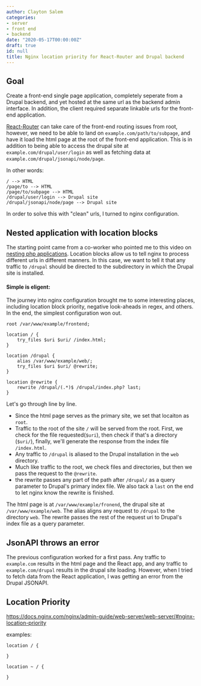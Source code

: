 ```yaml
---
author: Clayton Salem
categories:
- server
- front end
- backend
date: "2020-05-17T00:00:00Z"
draft: true
id: null
title: Nginx location priority for React-Router and Drupal backend
---
```


## Goal
Create a front-end single page application, completely seperate from a Drupal backend, and yet hosted at the same url as the backend  admin interface. In addition, the client required separate linkable urls for the front-end application.

[React-Router](https://reacttraining.com/react-router/) can take care of the front-end routing issues from root, however, we need to be able to land on `example.com/path/to/subpage`, and have it load the html page at the root of the front-end application. This is in addition to being able to access the drupal site at `example.com/drupal/user/login` as well as fetching data at `example.com/drupal/jsonapi/node/page`.

In other words:

```
/ --> HTML
/page/to --> HTML
/page/to/subpage --> HTML
/drupal/user/login --> Drupal site
/drupal/jsonapi/node/page --> Drupal site

```
In order to solve this with "clean" urls, I turned to nginx configuration.


## Nested application with location blocks

The starting point came from a co-worker who pointed me to this video on [nesting php applications](https://serversforhackers.com/c/nginx-php-in-subdirectory). Location blocks allow us to tell nginx to process different urls in different manners. In this case, we want to tell it that any traffic to `/drupal` should be directed to the subdirectory in which the Drupal site is installed. 

#### Simple is eligent:
The journey into nginx configuration brought me to some interesting places, including location block priority, negative look-aheads in regex, and others. In the end, the simplest configuration won out.

```
root /var/www/example/frontend;

location / {
    try_files $uri $uri/ /index.html;
}

location /drupal {
    alias /var/www/example/web/;
    try_files $uri $uri/ @rewrite;
}

location @rewrite {
    rewrite /drupal/(.*)$ /drupal/index.php? last;
}
```

Let's go through line by line.
- Since the html page serves as the primary site, we set that locaiton as `root`.
- Traffic to the root of the site `/` will be served from the root. First, we check for the file requested(`$uri`), then check if that's a directory (`$uri/`), finally, we'll generate the response from the index file `/index.html`.
- Any traffic to `/drupal` is aliased to the Drupal installation in the `web` directory.
- Much like traffic to the root, we check files and directories, but then we pass the request to the `@rewrite`.
- the rewrite passes any part of the path after `/drupal/` as a query parameter to Drupal's primary index file. We also tack a `last` on the end to let nginx know the rewrite is finished.


The html page is at `/var/www/example/fronend`, the drupal site at `/var/www/example/web`. The alias aligns any request to `/drupal` to the directory `web`. The rewrite passes the rest of the request uri to Drupal's index file as a query parameter.


## JsonAPI throws an error
The previous configuration worked for a first pass. Any traffic to `example.com` results in the html page and the React app, and any traffic to `example.com/drupal` results in the drupal site loading. However, when I tried to fetch data from the React application, I was getting an error from the Drupal JSONAPI. 

## Location Priority
https://docs.nginx.com/nginx/admin-guide/web-server/web-server/#nginx-location-priority

examples:

```
location / {

}

location ~ / {

}
```
